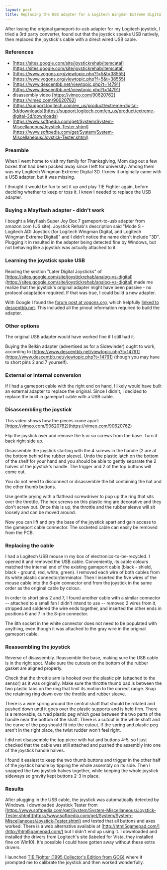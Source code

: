```yaml
---
layout: post
title: Replacing the USB adapter for a Logitech Wingman Extreme Digital 3D joystick
---
```


After losing the original gameport-to-usb adapter for my Logitech joystick, I tried a 3rd party converter, found out that the joystick speaks USB natively, then replaced the joystick's cable with a direct wired USB cable. 

### References

* [https://sites.google.com/site/joystickrehab/itemcatal](https://sites.google.com/site/joystickrehab/itemcatal)
* [https://www.vogons.org/viewtopic.php?f=5&t=38555](https://www.vogons.org/viewtopic.php?f=5&t=38555)
* [https://www.descentbb.net/viewtopic.php?t=14791](https://www.descentbb.net/viewtopic.php?t=14791)
* disassembly video [https://vimeo.com/90620762](https://vimeo.com/90620762)
* [https://support.logitech.com/en_us/product/extreme-digital-3d/downloads](https://support.logitech.com/en_us/product/extreme-digital-3d/downloads)
* [https://www.softpedia.com/get/System/System-Miscellaneous/Joystick-Tester.shtml](https://www.softpedia.com/get/System/System-Miscellaneous/Joystick-Tester.shtml)

### Preamble

When I went home to visit my family for Thanksgiving, Mom dug out a few boxes that had been packed away since I left for university. Among them was my Logitech Wingman Extreme Digital 3D. I knew it originally came with a USB adapter, but it was missing.

I thought it would be fun to set it up and play TIE Fighter again, before deciding whether to keep or toss it. I knew I needed to replace the USB adapter.

### Buying a Mayflash adapter - didn't work

I bought a Mayflash Super Joy Box 7 gameport-to-usb adapter from amazon.com (US site). Joystick Rehab's description said "Mode S - Logitech ADI Joystick (for Logitech Wingman Digital, and Logitech Wingman Extreme Digital)" and I didn't notice the name didn't include "3D". Plugging it in resulted in the adapter being detected fine by Windows, but not behaving like a joystick was actually attached to it.

### Learning the joystick spoke USB

Reading the section "Later Digital Joysticks" of [https://sites.google.com/site/joystickrehab/analog-vs-digital](https://sites.google.com/site/joystickrehab/analog-vs-digital) made me realize that the joystick's original adapter might have been passive - no protocol adaptation required. If that was true, I could build a new adapter.

With Google I found the [forum post at vogons.org](https://www.vogons.org/viewtopic.php?f=5&t=38555), which helpfully [linked to descentbb.net](https://www.descentbb.net/viewtopic.php?t=14791). This included all the pinout information required to build the adapter. 

### Other options

The original USB adapter would have worked fine if I still had it. 

Buying the Belkin adapter (advertised as for a Sidewinder) ought to work, according to [https://www.descentbb.net/viewtopic.php?t=14791](https://www.descentbb.net/viewtopic.php?t=14791) (though you may have to short pins 2 and 7 yourself).

### External or internal conversion

If I had a gameport cable with the right end on hand, I likely would have built an external adapter to replace the original. Since I didn't, I decided to replace the built in gameport cable with a USB cable.

### Disassembling the joystick

This video shows how the pieces come apart: [https://vimeo.com/90620762](https://vimeo.com/90620762)

Flip the joystick over and remove the 5 or so screws from the base. Turn it back right side up.

Disassemble the joystick starting with the 4 screws in the handle (2 are at the bottom behind the rubber sleeve). Undo the plastic latch on the bottom of the shelf for your hand and you should be able to gently separate the 2 halves of the joystick's handle. The trigger and 2 of the top buttons will come out. 

You do not need to disconnect or disassemble the bit containing the hat and the other thumb buttons.

Use gentle prying with a flathead screwdriver to pop up the ring that sits over the throttle. The hex screws on this plastic ring are decorative and they don't screw out. Once this is up, the throttle and the rubber sleeve will sit loosely and can be moved around.

Now you can lift and pry the base of the joystick apart and gain access to the gameport cable connector. The socketed cable can easily be removed from the PCB.

### Replacing the cable

I had a Logitech USB mouse in my box of electronics-to-be-recycled. I opened it and removed the USB cable. Conveniently, its cable colours matched the internal end of the existing gameport cable (black - shield, black - ground, red, white, green). I removed each wire of both cables from its white plastic connector/terminator. Then I inserted the five wires of the mouse cable into the 8-pin connector end from the joystick in the same order as the original cable by colour..

In order to short pins 2 and 7, I found another cable with a similar connector -- attached to a small fan I didn't intend to use -- removed 2 wires from it, stripped and soldered the wire ends together, and inserted the other ends in positions 6 and 7 in the 8-pin connector.

The 8th socket in the white connector does not need to be populated with anything, even though it was attached to the gray wire in the original gameport cable.

### Reassembling the joystick

Reverse of disassembly. Reassemble the base, making sure the USB cable is in the right spot. Make sure the cutouts on the bottom of the rubber gasket are aligned properly.

Check that the throttle arm is hooked over the plastic pin (attached to the sensor) as it was originally. Make sure the throttle thumb pad is between the two plastic tabs on the ring that limit its motion to the correct range. Snap the retaining ring down over the throttle and rubber sleeve.

There is a wire spring around the central shaft that should be rotated and pushed down until it goes over the plastic supports and is held firm. There is a removable, curved plastic peg which goes between the two parts of the handle near the bottom of the shaft. There is a cutout in the white shaft and the curve of the peg should fit into the cutout. If the spring and plastic peg aren't in the right place, the twist rudder won't feel right.

I did not disassemble the top piece with hat and buttons 4-5, so I just checked that the cable was still attached and pushed the assembly into one of the joystick handle halves. 

I found it easiest to keep the two thumb buttons and trigger in the other half of the joystick handle by tipping the whole assembly on its side. Then I snapped the two joystick halves together, while keeping the whole joystick sideways so gravity kept buttons 2-3 in place.

### Results

After plugging in the USB cable, the joystick was automatically detected by Windows. I downloaded Joystick Tester from [https://www.softpedia.com/get/System/System-Miscellaneous/Joystick-Tester.shtml](https://www.softpedia.com/get/System/System-Miscellaneous/Joystick-Tester.shtml) and tested that all buttons and axes worked. There is a web alternative available at [http://html5gamepad.com/](http://html5gamepad.com/) but I didn't end up using it. I downloaded and installed the drivers from Logitech's site (labeled for Vista, they installed fine on Win10). It's possible I could have gotten away without these extra drivers.

I launched [TIE Fighter (1995 Collector's Edition from GOG)](https://www.gog.com/game/star_wars_tie_fighter_special_edition) where it prompted me to calibrate the joystick and then worked wonderfully.
